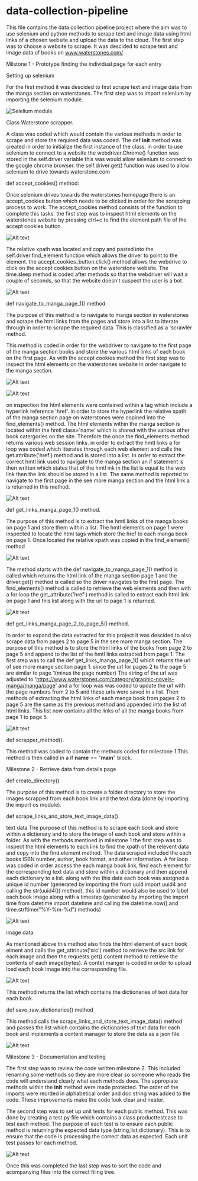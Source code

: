 # data-collection-pipeline

This file contains the data collection pipeline project where the aim was to use selenium and python methods to scrape text and image data using html links of a chosen website and upload the data to the cloud. The first step was to choose a website to scrape. It was descided to scrape text and image data of books on www.waterstones.com/

Milstone 1 - Prototype finding the individual page for each entry

Setting up selenium

For the first method it was descided to first scrape text and image data from the manga section on waterstones. The first step was to import selenium by importing the selenium module. 

![Selelium module](project_images/Milestone_1-Selenium-module.PNG)

Class Waterstone scrapper.

A class was coded which would contain the various methods in order to scrape and store the required data was coded. The def __init__ method was created in order to initialize the first instance of the class. in order to use selenium to connect to a website the webdriver.Chrome() function was stored in the self.driver variable this was would allow selenium to connect to the google chrome browser. the self.driver.get() function was used to allow selenium to drive towards waterstone.com 

def accept_cookies() method:

Once selenium drives towards the waterstones homepage there is an accept_cookies button which needs to be clicked in order for the scrapping process to work. The accept_cookies method consists of the function to complete this tasks. the first step was to inspect html elements on the waterstones website by pressing ctrl+c to find the element path file of the accept cookies button. 

![Alt text](project_images/Milestone_1-accept_cookies_html.PNG)

The relative xpath  was located and copy and pasted into the self.driver.find_element function which allows the driver to point to the element. the accept_cookies_button.click() method allows the webdrive to click on the accept cookies button on the waterstone website. The time.sleep method is coded after methods so that the webdriver will wait a couple of seconds, so that the website doesn't suspect the user is a bot.

![Alt text](project_images/Milestone_1-accept_cookies_method.PNG)

def navigate_to_manga_page_1() method:

The purpose of this method is to navigate to manga section in waterstones and scrape the html links from the pages and store into a list to itterate through in order to scrape the required data. This is classified as a 'scrawler method.

This method is coded in order for the webdriver to navigate to the first page of the manga section books and store the various html links of each book on the first page. As with the accept cookies method the first step was to inspect the html elements on the waterstones website in order navigate to the manga section. 

![Alt text](project_images/Milestone_1-inspect_manga_section.PNG)

![Alt text](project_images/Milestone_1-inspect_manga_section_see_more.PNG)

on inspection the html elements were contained within a <a> tag which include a hyperlink reference 'href'. in order to store the hyperlink the relative xpath of the manga section page on waterstones were copined into the find_elements() method. The html elements within the manga section is located within the hmtl class='name' which is shared with the various other book catergories on the site. Therefore the once the find_elements method returns various web session links. in order to extract the hmtl links a for loop was coded which itterates through each web element and calls the get.attribute('href') method 
and is stored into a list. In order to extract the correct hmtl link used to navigate to the manga section an if statement is then written which states that of the hmtl  ink in the list is equal to the web link then the link should be stored in a list. The same  method is reported to navigate to the first page in the see more manga section and the html link a is returned in this method.

![Alt text](project_images/Milestone_1-navigate_to_manga_page_1.PNG)

def get_links_manga_page_1() method.

The purpose of this method is to extract the hmtl links of the manga books on page 1 and store them within a list. The hmtl elements on page 1 were inspected to locate the html tags which store the href to each manga book on page 1. Once located the relative xpath was copied in the find_element() method

![Alt text](project_images/Milestone_1-inspect_manga_section_page_1.PNG)

The method starts with the def navigate_to_manga_page_1() method is called which returns the html link of the manga section page 1 and the driver.get() method is called so the driver navigates to the first page. The find_elements() method is called to retrieve the web elements and then with a for loop the get_attribute('href') method is called to extract each html link on page 1 and this list along with the url to page 1 is returned. 


![Alt text](project_images/Milestone_1-get_links_manga_page_1.PNG)

def get_links_manga_page_2_to_page_5() method.

In order to expand the data extracted for this project it was descided to also scrape data from pages 2 to page 5 in the see more manga section. The purpose of this method is to store the html links of the books from page 2 to page 5 and append to the list of the hmtl links extracted from page 1. The first step was to call the def get_links_manga_page_1() which returns the url of  see more mange seciton page 1. since the url for pages 2 to the page 5 are similar to page 1(minus the page number) The string of the url was adjusted to 'https://www.waterstones.com/category/graphic-novels-manga/manga/page' and a for loop was was coded to update the url with the page numbers from 2 to 5 and these urls were saved in a list. Then methods of extracting the html links of each manga book from pages 2 to page 5 are the same as the previous method and appended into the list of html links. This list now contains all the links of all the manga books from page 1 to page 5.

![Alt text](project_images/Milestone_1-get_links_manga_page_2_to_5.PNG)

def scrapper_method().

This method was coded to contain the methods coded for milestone 1.This method is then called in a if __name__ == "__main__" block.

Milestone 2 - Retrieve data from details page

def create_directory()

The purpose of this method is to create a folder directory to store the images scrapped from each book link and the text data (done by importing the import os module).

def scrape_links_and_store_text_image_data()

text data
The purpose of this method is to scrape each book and store within a dictionary and to store the image of each book and store within a folder. As with the methods mentioed in milestone 1 the first step was to inspect the html elements to each link to find the xpath of  the relevent data and copy into the find.element method. The data scraped included the each books ISBN number, author, book format, and other information. A for loop was coded in order access the each manga book link, find each element for the corresponding  text data and store within a dictionary and then append each dictionary to a list. along with the this data each book was assigned a unique id number (generated by importing the from uuid import uuid4 and calling the str(uuid4()) method), this id number would also be used to label each book image along with a timestap (generated by importing the import time
from datetime import datetime and calling the datetime.now() and time.strftime("%Y-%m-%d") methods)

![Alt text](project_images/Milestone_2%20-scrape_links_and_store_text_and_image_data.PNG)

image data

As mentioned above this method also finds the html element of each book elment and calls the get_attrinute('src') method to retrieve the src link for each image and then the requests.get().content method to retrieve the contents of each image(bytes). A contet manger is coded in order to upload load each book image into the corresponding file. 

![Alt text](project_images/Milestone_2%20-scrape_links_and_store_text_and_image_data_2.PNG)

This method returns the list which contains the dictionaries of text data for each book.

def save_raw_dictionaries() method

This method calls the scrape_links_and_store_text_image_data() method and passes the list which contains the dictionaries of text data for each book and implements a content manager to store the data as a json file.

![Alt text](project_images/Milestone_2%20-%20Save_raw_dictionaries.PNG)

Milestone 3 - Documentation and testing

The first step was to review the code written  milestone 2. This included renaming some methods so they are more clear so someone who reads the code will understand clearly what each methods does. The appropiate methods within the __init__ method were made protected. The order of the imports were reorded in alphabetical order and doc string was added to the code. These improvements make the code look clear and neater.

The second step was to set up unit tests for each public method. This was done by creating a test.py file which contains a class producttestcase to test each method. The purpose of each test is to ensure each public method is returning the expected data type (string,list,dictionary). This is to ensure that the code is processing the correct data as expected. Each unit test passes for each method.


![Alt text](../project_images/Milstone_3%20-Unit_test.PNG)


Once this was completed the last step was to sort the code and acompanying files into the correct filing tree.

